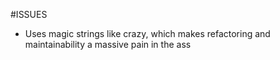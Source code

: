 #ISSUES
- Uses magic strings like crazy, which makes refactoring and maintainability a massive pain in the ass